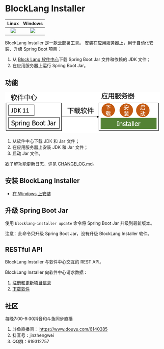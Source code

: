 
# BlockLang Installer

|         **Linux**          |        **Windows**         |
| :------------------------: | :------------------------: |
| [![][tci badge]][tci link] | [![][avy badge]][avy link] |

BlockLang Installer 是一款云部署工具。
安装在应用服务器上，用于自动化安装、升级 Spring Boot 项目：

1. 从 [Block Lang 软件中心](https://blocklang.store)下载 Spring Boot Jar 文件和依赖的 JDK 文件；
2. 在应用服务器上运行 Spring Boot Jar。

## 功能

![结构图](images/installer.png)

1. 从软件中心下载 JDK 和 Jar 文件；
2. 在应用服务器上安装 JDK 和 Jar 文件；
3. 启动 Jar 文件。

欲了解功能更新日志，详见 [CHANGELOG.md](CHANGELOG.md)。

## 安装 BlockLang Installer

* [在 Windows 上安装](docs/install/windows.md)

## 升级 Spring Boot Jar

使用 `blocklang-installer update` 命令将 Spring Boot Jar 升级到最新版本。

注意：此命令只升级 Spring Boot Jar，没有升级 BlockLang Installer 软件。

## RESTful API

BlockLang Installer 与软件中心交互的 REST API。

BlockLang Installer 向软件中心请求数据：

1. [注册和更新项目信息](docs/API/01_installers.md)
2. [下载软件](docs/API/02_softwares.md)

## 社区

每晚7:00-9:00抖音和斗鱼同步直播

1. 斗鱼直播间： https://www.douyu.com/6140385
2. 抖音号：jinzhengwei
3. QQ群：619312757

<!-- prettier-ignore -->
[tci badge]: https://travis-ci.org/blocklang/blocklang-installer.svg?branch=master
[tci link]: https://travis-ci.org/blocklang/blocklang-installer
[avy badge]: https://ci.appveyor.com/api/projects/status/bm3mrtr4p0vu8kx8?svg=true
[avy link]: https://ci.appveyor.com/project/xiaohulu/blocklang-installer